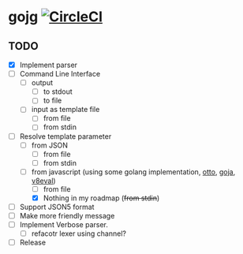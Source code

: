 # gojg [![CircleCI](https://circleci.com/gh/wreulicke/gojg.svg?style=svg)](https://circleci.com/gh/wreulicke/gojg)

## TODO

- [x] Implement parser
- [ ] Command Line Interface
  - [ ] output
    - [ ] to stdout
    - [ ] to file
  - [ ] input as template file
    - [ ] from file
    - [ ] from stdin
- [ ] Resolve template parameter
  - [ ] from JSON
    - [ ] from file
    - [ ] from stdin
  - [ ] from javascript (using some golang implementation, [otto](https://github.com/robertkrimen/otto), [goja](https://github.com/dop251/goja), [v8eval](https://github.com/sony/v8eval))
    - [ ] from file
    - [x] Nothing in my roadmap (~~from stdin~~)
- [ ] Support JSON5 format
- [ ] Make more friendly message
- [ ] Implement Verbose parser.
    - [ ] refacotr lexer using channel?
- [ ] Release